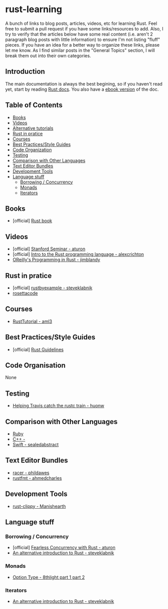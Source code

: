 # rust-learning

A bunch of links to blog posts, articles, videos, etc for learning Rust. Feel free to submit a pull request if you have some links/resources to add. Also, I try to verify that the articles below have some real content (i.e. aren't 2 paragraph blog posts with little information) to ensure I'm not listing "fluff" pieces. If you have an idea for a better way to organize these links, please let me know. As I find similar posts in the "General Topics" section, I will break them out into their own categories.

## Introduction
The main documentation is always the best begining, so if you haven't read yet, start by reading [Rust docs](http://www.rust-lang.org/). You also have a [ebook version](https://github.com/mkaito/rustdocs_ebook) of the doc.

## Table of Contents
- [Books](#books)
- [Videos](#videos)
- [Alternative tutorials](#alternative-tutorials)
- [Rust in pratice](#rust-in-pratice)
- [Courses](#courses)
- [Best Practices/Style Guides](#best-practicesstyle-guides)
- [Code Organization](#code-organization)
- [Testing](#testing)
- [Comparison with Other Languages](#comparison-with-other-languages)
- [Text Editor Bundles](#text-editor-bundles)
- [Development Tools](#development-tools)
- [Language stuff](#language-stuff)
  - [Borrowing / Concurrency](#borrowing--concurrency)
  - [Monads](#monads)
  - [Iterators](#iterators)

## Books
* [official] [Rust book](http://doc.rust-lang.org/nightly/book/)

## Videos
* [official] [Stanford Seminar - aturon](https://www.youtube.com/watch?v=O5vzLKg7y-k)
* [official] [Intro to the Rust programming language - alexcrichton](https://www.youtube.com/watch?v=agzf6ftEsLU)
* [OReilly's Programming in Rust - jimblandy](https://www.reddit.com/r/rust/comments/2trruh/recording_of_jim_blandys_programming_in_rust/)

## Rust in pratice
* [official] [rustbyexample - steveklabnik](http://rustbyexample.com/)
* [rosettacode](http://rosettacode.org/wiki/Category:Rust)

## Courses
* [RustTutorial - aml3](https://aml3.github.io/RustTutorial/)

## Best Practices/Style Guides
* [official] [Rust Guidelines](https://github.com/rust-lang/rust-guidelines)

## Code Organisation
None

## Testing
* [Helping Travis catch the rustc train - huonw](https://huonw.github.io/blog/2015/04/helping-travis-catch-the-rustc-train/)

## Comparison with Other Languages
* [Ruby](http://www.rustforrubyists.com/)
* [C++ - ](http://aminb.gitbooks.io/rust-for-c/content/)
* [Swift - sealedabstract](http://faq.sealedabstract.com/rust/)

## Text Editor Bundles
* [racer - phildawes](https://github.com/phildawes/racer)
* [rustfmt - ahmedcharles](https://github.com/ahmedcharles/rustfmt)

## Development Tools
* [rust-clippy - Manishearth](https://github.com/Manishearth/rust-clippy)

## Language stuff

### Borrowing / Concurrency
* [official] [Fearless Concurrency with Rust - aturon](http://blog.rust-lang.org/2015/04/10/Fearless-Concurrency.html)
* [An alternative introduction to Rust - steveklabnik](http://words.steveklabnik.com/a-new-introduction-to-rust)

### Monads
* [Option Type - 8thlight part 1](http://blog.8thlight.com/dave-torre/2015/03/11/the-option-type.html)[ part 2](http://blog.8thlight.com/uku-taht/2015/04/29/using-the-option-type-effectively.html)

### Iterators
* [An alternative introduction to Rust - steveklabnik](http://words.steveklabnik.com/a-new-introduction-to-rust)
